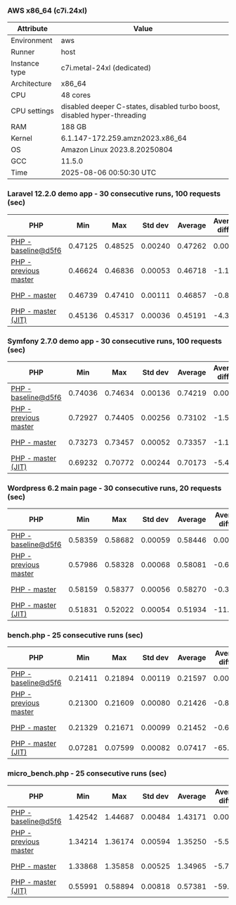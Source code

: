 ### AWS x86_64 (c7i.24xl)

|  Attribute    |     Value      |
|---------------|----------------|
| Environment   |aws|
| Runner        |host|
| Instance type |c7i.metal-24xl (dedicated)|
| Architecture  |x86_64
| CPU           |48 cores|
| CPU settings  |disabled deeper C-states, disabled turbo boost, disabled hyper-threading|
| RAM           |188 GB|
| Kernel        |6.1.147-172.259.amzn2023.x86_64|
| OS            |Amazon Linux 2023.8.20250804|
| GCC           |11.5.0|
| Time          |2025-08-06 00:50:30 UTC|

### Laravel 12.2.0 demo app - 30 consecutive runs, 100 requests (sec)

|     PHP     |     Min     |     Max     |    Std dev   |   Average  |  Average diff % |   Median   | Median diff % |     Memory    |
|-------------|-------------|-------------|--------------|------------|-----------------|------------|---------------|---------------|
|[PHP - baseline@d5f6](https://github.com/php/php-src/commit/d5f6e56610)|0.47125|0.48525|0.00240|0.47262|0.00%|0.47209|0.00%|43.28 MB|
|[PHP - previous master](https://github.com/php/php-src/commit/d8e014dfbe)|0.46624|0.46836|0.00053|0.46718|-1.15%|0.46719|-1.04%|43.55 MB|
|[PHP - master](https://github.com/php/php-src/commit/1820dd9b61)|0.46739|0.47410|0.00111|0.46857|-0.86%|0.46836|-0.79%|43.55 MB|
|[PHP - master (JIT)](https://github.com/php/php-src/commit/1820dd9b61)|0.45136|0.45317|0.00036|0.45191|-4.38%|0.45191|-4.27%|53.73 MB|

### Symfony 2.7.0 demo app - 30 consecutive runs, 100 requests (sec)

|     PHP     |     Min     |     Max     |    Std dev   |   Average  |  Average diff % |   Median   | Median diff % |     Memory    |
|-------------|-------------|-------------|--------------|------------|-----------------|------------|---------------|---------------|
|[PHP - baseline@d5f6](https://github.com/php/php-src/commit/d5f6e56610)|0.74036|0.74634|0.00136|0.74219|0.00%|0.74197|0.00%|39.94 MB|
|[PHP - previous master](https://github.com/php/php-src/commit/d8e014dfbe)|0.72927|0.74405|0.00256|0.73102|-1.51%|0.73062|-1.53%|40.23 MB|
|[PHP - master](https://github.com/php/php-src/commit/1820dd9b61)|0.73273|0.73457|0.00052|0.73357|-1.16%|0.73359|-1.13%|40.23 MB|
|[PHP - master (JIT)](https://github.com/php/php-src/commit/1820dd9b61)|0.69232|0.70772|0.00244|0.70173|-5.45%|0.70173|-5.42%|47.77 MB|

### Wordpress 6.2 main page - 30 consecutive runs, 20 requests (sec)

|     PHP     |     Min     |     Max     |    Std dev   |   Average  |  Average diff % |   Median   | Median diff % |     Memory    |
|-------------|-------------|-------------|--------------|------------|-----------------|------------|---------------|---------------|
|[PHP - baseline@d5f6](https://github.com/php/php-src/commit/d5f6e56610)|0.58359|0.58682|0.00059|0.58446|0.00%|0.58444|0.00%|43.41 MB|
|[PHP - previous master](https://github.com/php/php-src/commit/d8e014dfbe)|0.57986|0.58328|0.00068|0.58081|-0.62%|0.58064|-0.65%|43.30 MB|
|[PHP - master](https://github.com/php/php-src/commit/1820dd9b61)|0.58159|0.58377|0.00056|0.58270|-0.30%|0.58275|-0.29%|43.30 MB|
|[PHP - master (JIT)](https://github.com/php/php-src/commit/1820dd9b61)|0.51831|0.52022|0.00054|0.51934|-11.14%|0.51927|-11.15%|61.36 MB|

### bench.php - 25 consecutive runs (sec)

|     PHP     |     Min     |     Max     |    Std dev   |   Average  |  Average diff % |   Median   | Median diff % |     Memory    |
|-------------|-------------|-------------|--------------|------------|-----------------|------------|---------------|---------------|
|[PHP - baseline@d5f6](https://github.com/php/php-src/commit/d5f6e56610)|0.21411|0.21894|0.00119|0.21597|0.00%|0.21585|0.00%|26.40 MB|
|[PHP - previous master](https://github.com/php/php-src/commit/d8e014dfbe)|0.21300|0.21609|0.00080|0.21426|-0.80%|0.21408|-0.82%|26.54 MB|
|[PHP - master](https://github.com/php/php-src/commit/1820dd9b61)|0.21329|0.21671|0.00099|0.21452|-0.67%|0.21411|-0.80%|26.53 MB|
|[PHP - master (JIT)](https://github.com/php/php-src/commit/1820dd9b61)|0.07281|0.07599|0.00082|0.07417|-65.66%|0.07408|-65.68%|27.77 MB|

### micro_bench.php - 25 consecutive runs (sec)

|     PHP     |     Min     |     Max     |    Std dev   |   Average  |  Average diff % |   Median   | Median diff % |     Memory    |
|-------------|-------------|-------------|--------------|------------|-----------------|------------|---------------|---------------|
|[PHP - baseline@d5f6](https://github.com/php/php-src/commit/d5f6e56610)|1.42542|1.44687|0.00484|1.43171|0.00%|1.43096|0.00%|20.63 MB|
|[PHP - previous master](https://github.com/php/php-src/commit/d8e014dfbe)|1.34214|1.36174|0.00594|1.35250|-5.53%|1.35478|-5.32%|20.83 MB|
|[PHP - master](https://github.com/php/php-src/commit/1820dd9b61)|1.33868|1.35858|0.00525|1.34965|-5.73%|1.35081|-5.60%|20.83 MB|
|[PHP - master (JIT)](https://github.com/php/php-src/commit/1820dd9b61)|0.55991|0.58894|0.00818|0.57381|-59.92%|0.57254|-59.99%|22.21 MB|

